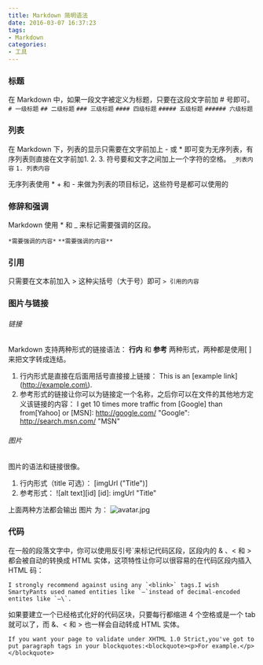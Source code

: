```yaml
---
title: Markdown 简明语法
date: 2016-03-07 16:37:23
tags: 
- Markdown
categories:
- 工具
---
```

### 标题
在 Markdown 中，如果一段文字被定义为标题，只要在这段文字前加 # 号即可。
`# 一级标题`
`## 二级标题`
`### 三级标题`
`#### 四级标题`
`##### 五级标题`
`###### 六级标题`

### 列表

在 Markdown 下，列表的显示只需要在文字前加上 - 或 * 即可变为无序列表，有序列表则直接在文字前加1. 2. 3. 符号要和文字之间加上一个字符的空格。
`_列表内容`
`1. 列表内容`

无序列表使用 \* + 和 - 来做为列表的项目标记，这些符号是都可以使用的

### 修辞和强调
Markdown 使用 * 和 _ 来标记需要强调的区段。

`*需要强调的内容*`
`**需要强调的内容**`

### 引用
只需要在文本前加入 > 这种尖括号（大于号）即可
`> 引用的内容`

### 图片与链接
###### 链接
Markdown 支持两种形式的链接语法： **行内** 和 **参考** 两种形式，两种都是使用[ ]来把文字转成连结。
1. 行内形式是直接在后面用括号直接接上链接：
This is an \[example link\]\(http://example.com\).
2. 参考形式的链接让你可以为链接定一个名称，之后你可以在文件的其他地方定义该链接的内容：
I get 10 times more traffic from [Google] than from[Yahoo] or [MSN]: 
http://google.com/ "Google": 
http://search.msn.com/ "MSN"

###### 图片
图片的语法和链接很像。

1. 行内形式（title 可选）：
\[imgUrl ("Title")]
2. 参考形式：
\![alt text][id]
\[id]: imgUrl "Title"

上面两种方法都会输出 图片 为：
![avatar.jpg](https://mares.oss-cn-qingdao.aliyuncs.com/blog/avatar.jpg)

### 代码
在一般的段落文字中，你可以使用反引号`来标记代码区段，区段内的 & 、< 和 > 都会被自动的转换成 HTML 实体，这项特性让你可以很容易的在代码区段内插入 HTML 码：

``I strongly recommend against using any `<blink>` tags.I wish SmartyPants used named entities like `—`instead of decimal-encoded entites like `—\`.``

如果要建立一个已经格式化好的代码区块，只要每行都缩进 4 个空格或是一个 tab 就可以了，而 &、< 和 > 也一样会自动转成 HTML 实体。

    If you want your page to validate under XHTML 1.0 Strict,you've got to put paragraph tags in your blockquotes:<blockquote><p>For example.</p></blockquote>